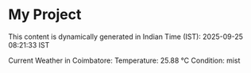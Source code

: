 # My Project

This content is dynamically generated in Indian Time (IST): 2025-09-25 08:21:33 IST


Current Weather in Coimbatore:
Temperature: 25.88 °C
Condition: mist
